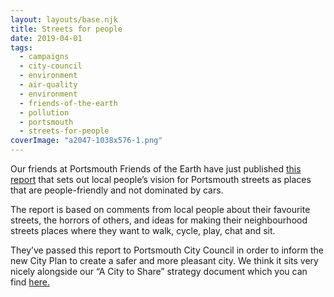 ```yaml
---
layout: layouts/base.njk
title: Streets for people
date: 2019-04-01
tags:  
  - campaigns
  - city-council
  - environment 
  - air-quality
  - environment
  - friends-of-the-earth
  - pollution
  - portsmouth
  - streets-for-people
coverImage: "a2047-1038x576-1.png"
---
```


Our friends at Portsmouth Friends of the Earth have just published [this report](https://portsmouthfoe.org/2019/03/25/streets-for-people-report/) that sets out local people’s vision for Portsmouth streets as places that are people-friendly and not dominated by cars.

The report is based on comments from local people about their favourite streets, the horrors of others, and ideas for making their neighbourhood streets places where they want to walk, cycle, play, chat and sit.

They’ve passed this report to Portsmouth City Council in order to inform the new City Plan to create a safer and more pleasant city. We think it sits very nicely alongside our “A City to Share” strategy document which you can find [here.](http://acitytoshare.org/)
